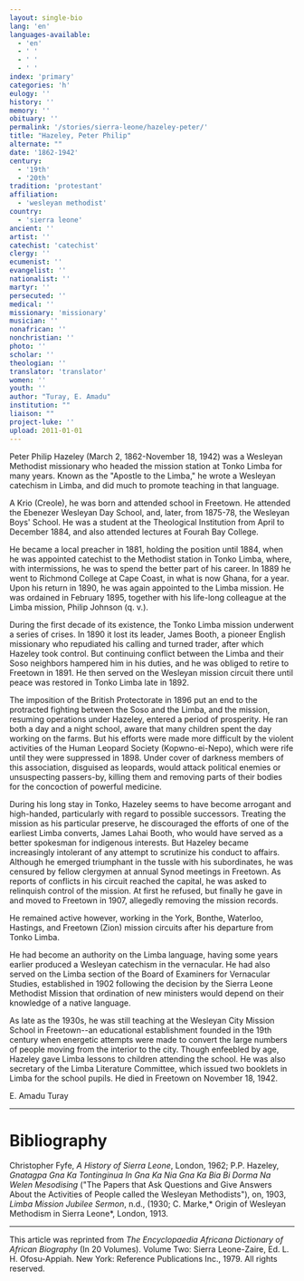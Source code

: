 ```yaml
---
layout: single-bio
lang: 'en'
languages-available:
  - 'en'
  - ' '
  - ' '
  - ' '
index: 'primary'
categories: 'h'
eulogy: ''
history: ''
memory: ''
obituary: ''
permalink: '/stories/sierra-leone/hazeley-peter/'
title: "Hazeley, Peter Philip"
alternate: ""
date: '1862-1942'
century:
  - '19th'
  - '20th'
tradition: 'protestant'
affiliation:
  - 'wesleyan methodist'
country:
  - 'sierra leone'
ancient: ''
artist: ''
catechist: 'catechist'
clergy: ''
ecumenist: ''
evangelist: ''
nationalist: ''
martyr: ''
persecuted: ''
medical: ''
missionary: 'missionary'
musician: ''
nonafrican: ''
nonchristian: ''
photo: ''
scholar: ''
theologian: ''
translator: 'translator'
women: ''
youth: ''
author: "Turay, E. Amadu"
institution: ""
liaison: ""
project-luke: ''
upload: 2011-01-01
---
```




Peter Philip Hazeley (March 2, 1862-November 18, 1942) was a Wesleyan Methodist missionary who headed the mission station at Tonko Limba for many years. Known as the "Apostle to the Limba," he wrote a Wesleyan catechism in Limba, and did much to promote teaching in that language.

A Krio (Creole), he was born and attended school in Freetown. He attended the Ebenezer Wesleyan Day School, and, later, from 1875-78, the Wesleyan Boys' School. He was a student at the Theological Institution from April to December 1884, and also attended lectures at Fourah Bay College.

He became a local preacher in 1881, holding the position until 1884, when he was appointed catechist to the Methodist station in Tonko Limba, where, with intermissions, he was to spend the better part of his career. In 1889 he went to Richmond College at Cape Coast, in what is now Ghana, for a year. Upon his return in 1890, he was again appointed to the Limba mission. He was ordained in February 1895, together with his life-long colleague at the Limba mission, Philip Johnson (q. v.).

During the first decade of its existence, the Tonko Limba mission underwent a series of crises. In 1890 it lost its leader, James Booth, a pioneer English missionary who repudiated his calling and turned trader, after which Hazeley took control. But continuing conflict between the Limba and their Soso neighbors hampered him in his duties, and he was obliged to retire to Freetown in 1891. He then served on the Wesleyan mission circuit there until peace was restored in Tonko Limba late in 1892.

The imposition of the British Protectorate in 1896 put an end to the protracted fighting between the Soso and the Limba, and the mission, resuming operations under Hazeley, entered a period of prosperity. He ran both a day and a night school, aware that many children spent the day working on the farms. But his efforts were made more difficult by the violent activities of the Human Leopard Society (Kopwno-ei-Nepo), which were rife until they were suppressed in 1898. Under cover of darkness members of this association, disguised as leopards, would attack political enemies or unsuspecting passers-by, killing them and removing parts of their bodies for the concoction of powerful medicine.

During his long stay in Tonko, Hazeley seems to have become arrogant and high-handed, particularly with regard to possible successors. Treating the mission as his particular preserve, he discouraged the efforts of one of the earliest Limba converts, James Lahai Booth, who would have served as a better spokesman for indigenous interests. But Hazeley became increasingly intolerant of any attempt to scrutinize his conduct to affairs. Although he emerged triumphant in the tussle with his subordinates, he was censured by fellow clergymen at annual Synod meetings in Freetown. As reports of conflicts in his circuit reached the capital, he was asked to relinquish control of the mission. At first he refused, but finally he gave in and moved to Freetown in 1907, allegedly removing the mission records.

He remained active however, working in the York, Bonthe, Waterloo, Hastings, and Freetown (Zion) mission circuits after his departure from Tonko Limba.

He had become an authority on the Limba language, having some years earlier produced a Wesleyan catechism in the vernacular. He had also served on the Limba section of the Board of Examiners for Vernacular Studies, established in 1902 following the decision by the Sierra Leone Methodist Mission that ordination of new ministers would depend on their knowledge of a native language.

As late as the 1930s, he was still teaching at the Wesleyan City Mission School in Freetown--an educational establishment founded in the 19th century when energetic attempts were made to convert the large numbers of people moving from the interior to the city. Though enfeebled by age, Hazeley gave Limba lessons to children attending the school. He was also secretary of the Limba Literature Committee, which issued two booklets in Limba for the school pupils.  He died in Freetown on November 18, 1942.

E. Amadu Turay

---

# Bibliography

Christopher Fyfe, *A History of Sierra Leone*, London, 1962; P.P. Hazeley, *Gnatagpa Gna Ka Tontinginua In Gna Ka Nia Gna Ka Bia Bi Dorma Na Welen Mesodising* ("The Papers that Ask Questions and Give Answers About the Activities of People called the Wesleyan Methodists"), on, 1903, *Limba Mission Jubilee Sermon*, n.d., (1930; C. Marke,* Origin of Wesleyan Methodism in Sierra Leone*, London, 1913.

---

This article was reprinted from *The Encyclopaedia Africana Dictionary of African Biography* (In 20 Volumes). Volume Two: Sierra Leone-Zaire, Ed. L. H. Ofosu-Appiah. New York: Reference Publications Inc., 1979.  All rights reserved.
